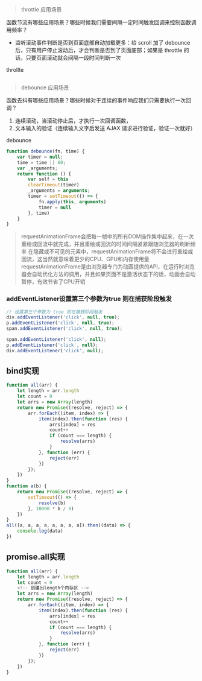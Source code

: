 > throttle 应用场景

函数节流有哪些应用场景？哪些时候我们需要间隔一定时间触发回调来控制函数调用频率？

- 监听滚动事件判断是否到页面底部自动加载更多：给 scroll 加了 debounce 后，只有用户停止滚动后，才会判断是否到了页面底部；如果是 throttle 的话，只要页面滚动就会间隔一段时间判断一次

throllte
```js

```

> debounce 应用场景

函数去抖有哪些应用场景？哪些时候对于连续的事件响应我们只需要执行一次回调？

1. 连续滚动，当滚动停止后，才执行一次回调函数，
2. 文本输入的验证（连续输入文字后发送 AJAX 请求进行验证，验证一次就好）

debounce
```js
function debounce(fn, time) {
    var timer = null;
    time = time || 60;
    var _arguments;
    return function () {
        var self = this
        clearTimeout(timer)
        _arguments = arguments;
        timer = setTimeout(() => {
            fn.apply(this, arguments)
            timer = null
        }, time)
    }
}

```

> requestAnimationFrame会把每一帧中的所有DOM操作集中起来，在一次重绘或回流中就完成，并且重绘或回流的时间间隔紧紧跟随浏览器的刷新频率
在隐藏或不可见的元素中，requestAnimationFrame将不会进行重绘或回流，这当然就意味着更少的CPU、GPU和内存使用量
requestAnimationFrame是由浏览器专门为动画提供的API，在运行时浏览器会自动优化方法的调用，并且如果页面不是激活状态下的话，动画会自动暂停，有效节省了CPU开销

### addEventListener设置第三个参数为true 则在捕获阶段触发

```js
// 设置第三个参数为 true 则在捕获阶段触发
div.addEventListener('click', null, true);
p.addEventListener('click', null, true);
span.addEventListener('click', null, true);

span.addEventListener('click', null);
p.addEventListener('click', null);
div.addEventListener('click', null);
```

## bind实现
```js
function all(arr) {
    let length = arr.length
    let count = 0
    let arrs = new Array(length)
    return new Promise((resolve, reject) => {
        arr.forEach((item, index) => {
            item(index).then(function (res) {
                arrs[index] = res
                count++
                if (count === length) {
                    resolve(arrs)
                }
            }, function (err) {
                reject(err)
            })
        });
    })
}
function a(b) {
    return new Promise((resolve, reject) => {
        setTimeout(() => {
            resolve(b)
        }, 10000 * b / 8)
    })
}
all([a, a, a, a, a, a, a, a]).then((data) => {
    console.log(data)
})
```

## promise.all实现

```js
function all(arr) {
    let length = arr.length
    let count = 0
    <!-- 创建出length个内存区 -->
    let arrs = new Array(length)
    return new Promise((resolve, reject) => {
        arr.forEach((item, index) => {
            item(index).then(function (res) {
                arrs[index] = res
                count++
                if (count === length) {
                    resolve(arrs)
                }
            }, function (err) {
                reject(err)
            })
        });
    })
}
```